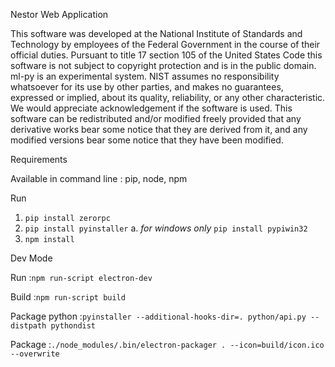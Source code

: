 Nestor Web Application

This software was developed at the National Institute of Standards and
Technology by employees of the Federal Government in the course of their
official duties. Pursuant to title 17 section 105 of the United States
Code this software is not subject to copyright protection and is in the
public domain. ml-py is an experimental system. NIST assumes no
responsibility whatsoever for its use by other parties, and makes no
guarantees, expressed or implied, about its quality, reliability, or any
other characteristic. We would appreciate acknowledgement if the
software is used. This software can be redistributed and/or modified
freely provided that any derivative works bear some notice that they are
derived from it, and any modified versions bear some notice that they
have been modified.

Requirements

Available in command line : pip, node, npm

Run

1. `pip install zerorpc`
2. `pip install pyinstaller`
    a.  *for windows only* `pip install pypiwin32`
3. `npm install`

Dev Mode

Run
:`npm run-script electron-dev`

Build
:`npm run-script build`

Package python
:`pyinstaller --additional-hooks-dir=. python/api.py --distpath pythondist`

Package
:`./node_modules/.bin/electron-packager . --icon=build/icon.ico --overwrite`
